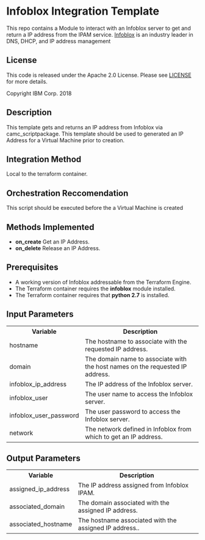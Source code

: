 # Infoblox Integration Template

This repo contains a Module to interact with an Infoblox server to get and return a IP address from the IPAM service.
[Infoblox](https://www.infoblox.com) is an industry leader in DNS, DHCP, and IP address management

## License

This code is released under the Apache 2.0 License. Please see [LICENSE](https://github.com/CAMHub-Open-Development/template_integration_infoblox) for more details.

Copyright IBM Corp. 2018


## Description

This template gets and returns an IP address from Infoblox via camc_scriptpackage. This template should be used to generated an IP Address for a Virtual Machine prior to creation.

## Integration Method

Local to the terraform container.

## Orchestration Reccomendation

This script should be executed before the a Virtual Machine is created

## Methods Implemented

- **on_create** Get an IP Address.
- **on_delete** Release an IP Address.

## Prerequisites

- A working version of  Infoblox addressable from the Terraform Engine.
- The Terraform container requires the **infoblox** module installed.
- The Terraform container requires that **python 2.7** is installed.

## Input Parameters

<table>
  <tr>
    <th>Variable</th>
    <th>Description</th>
  </tr>
  <tr>
    <td>hostname</td>
    <td>The hostname to associate with the requested IP address.</td>
  </tr>
  <tr>
    <td>domain</td>
    <td>The domain name to associate with the host names on the requested IP address.</td>
  </tr>
  <tr>
    <td>infoblox_ip_address</td>
    <td>The IP address of the Infoblox server.</td>
  </tr>
  <tr>
    <td>infoblox_user</td>
    <td>The user name to access the Infoblox server.</td>
  </tr>
  <tr>
    <td>infoblox_user_password</td>
    <td>The user password to access the Infoblox server.</td>
  </tr>
  <tr>
    <td>network</td>
    <td>The network defined in Infoblox from which to get an IP address.</td>
  </tr>
</table>

## Output Parameters

<table>
  <tr>
    <th>Variable</th>
    <th>Description</th>
  </tr>
  <tr>
    <td>assigned_ip_address</td>
    <td>The IP address assigned from Infoblox IPAM.</td>
  </tr>
  <tr>
    <td>associated_domain</td>
    <td>The domain associated with the assigned IP address.</td>
  </tr>
  <tr>
    <td>associated_hostname</td>
    <td>The hostname associated with the assigned IP address..</td>
  </tr>
</table>
